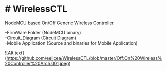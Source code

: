 <h1> # WirelessCTL</h1>

NodeMCU based On/Off Generic Wireless Controller.

-FirmWare Folder (NodeMCU binary) <br>
-Circuit_Diagram (Circuit Diagram) <br>
-Mobile Application (Source and binaries for Mobile Application) <br>

![Alt text] (https://github.com/eeijcea/WirelessCTL/blob/master/Off:On%20Wireless%20Controller%20Arch.001.jpeg)
